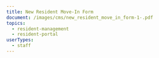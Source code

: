 ```yaml
---
title: New Resident Move-In Form
document: /images/cms/new_resident_move_in_form-1-.pdf
topics:
  - resident-management
  - resident-portal
userTypes:
  - staff
---
```

